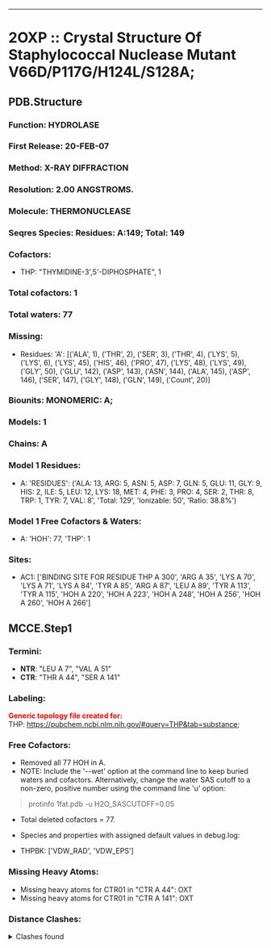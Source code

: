 ---
# 2OXP :: Crystal Structure Of Staphylococcal Nuclease Mutant V66D/P117G/H124L/S128A;
## PDB.Structure
### Function: HYDROLASE
### First Release: 20-FEB-07
### Method: X-RAY DIFFRACTION
### Resolution: 2.00 ANGSTROMS.
### Molecule: THERMONUCLEASE
### Seqres Species: Residues: A:149; Total: 149
### Cofactors:
  - THP:
 "THYMIDINE-3',5'-DIPHOSPHATE", 1

### Total cofactors: 1
### Total waters: 77
### Missing:
  - Residues:
 'A': [('ALA', 1), ('THR', 2), ('SER', 3), ('THR', 4), ('LYS', 5), ('LYS', 6), ('LYS', 45), ('HIS', 46), ('PRO', 47), ('LYS', 48), ('LYS', 49), ('GLY', 50), ('GLU', 142), ('ASP', 143), ('ASN', 144), ('ALA', 145), ('ASP', 146), ('SER', 147), ('GLY', 148), ('GLN', 149),
       ('Count', 20)]

### Biounits: MONOMERIC: A;
### Models: 1
### Chains: A
### Model 1 Residues:
  - A:
 'RESIDUES': ('ALA: 13, ARG: 5, ASN: 5, ASP: 7, GLN: 5, GLU: 11, GLY: 9, HIS: 2, ILE: 5, LEU: 12, LYS: 18, MET: 4, PHE: 3, PRO: 4, SER: 2, THR: 8, TRP: 1, TYR: 7, VAL: 8', 'Total: 129', 'Ionizable: 50',
              'Ratio: 38.8%')

### Model 1 Free Cofactors & Waters:
  - A:
 'HOH': 77, 'THP': 1

### Sites:
  - AC1: ['BINDING SITE FOR RESIDUE THP A 300', 'ARG A  35', 'LYS A  70', 'LYS A  71', 'LYS A  84', 'TYR A  85', 'ARG A  87', 'LEU A  89', 'TYR A 113', 'TYR A 115', 'HOH A 220', 'HOH A 223', 'HOH A 248', 'HOH A 256', 'HOH A 260', 'HOH A 266']

## MCCE.Step1
### Termini:
 - <strong>NTR</strong>: "LEU A   7", "VAL A  51"
 - <strong>CTR</strong>: "THR A  44", "SER A 141"

### Labeling:
<strong><font color='red'>Generic topology file created for:</font></strong>  
THP: https://pubchem.ncbi.nlm.nih.gov/#query=THP&tab=substance; 

### Free Cofactors:
  - Removed all 77 HOH in A.
  - NOTE: Include the '--wet' option at the command line to keep buried waters and cofactors. Alternatively, change the water SAS cutoff to a non-zero, positive number using the command line 'u' option:
  > protinfo 1fat.pdb -u H2O_SASCUTOFF=0.05
  - Total deleted cofactors = 77.
  - Species and properties with assigned default values in debug.log:

  - THPBK: ['VDW_RAD', 'VDW_EPS']


### Missing Heavy Atoms:
  -    Missing heavy atoms for CTR01 in "CTR A  44":   OXT
  -    Missing heavy atoms for CTR01 in "CTR A 141":   OXT

### Distance Clashes:
<details><summary>Clashes found</summary>

- d= 1.53: " CA  NTR A   7" to " CB  LEU A   7"
- d= 1.54: " CA  NTR A  51" to " CB  VAL A  51"

</details>

